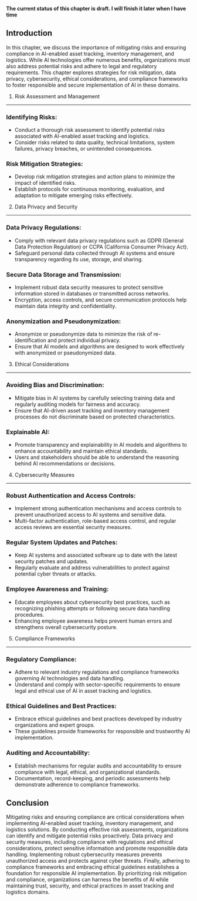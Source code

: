 **The current status of this chapter is draft. I will finish it later when I have time**

Introduction
------------

In this chapter, we discuss the importance of mitigating risks and ensuring compliance in AI-enabled asset tracking, inventory management, and logistics. While AI technologies offer numerous benefits, organizations must also address potential risks and adhere to legal and regulatory requirements. This chapter explores strategies for risk mitigation, data privacy, cybersecurity, ethical considerations, and compliance frameworks to foster responsible and secure implementation of AI in these domains.

1. Risk Assessment and Management
---------------------------------

### Identifying Risks:

* Conduct a thorough risk assessment to identify potential risks associated with AI-enabled asset tracking and logistics.
* Consider risks related to data quality, technical limitations, system failures, privacy breaches, or unintended consequences.

### Risk Mitigation Strategies:

* Develop risk mitigation strategies and action plans to minimize the impact of identified risks.
* Establish protocols for continuous monitoring, evaluation, and adaptation to mitigate emerging risks effectively.

2. Data Privacy and Security
----------------------------

### Data Privacy Regulations:

* Comply with relevant data privacy regulations such as GDPR (General Data Protection Regulation) or CCPA (California Consumer Privacy Act).
* Safeguard personal data collected through AI systems and ensure transparency regarding its use, storage, and sharing.

### Secure Data Storage and Transmission:

* Implement robust data security measures to protect sensitive information stored in databases or transmitted across networks.
* Encryption, access controls, and secure communication protocols help maintain data integrity and confidentiality.

### Anonymization and Pseudonymization:

* Anonymize or pseudonymize data to minimize the risk of re-identification and protect individual privacy.
* Ensure that AI models and algorithms are designed to work effectively with anonymized or pseudonymized data.

3. Ethical Considerations
-------------------------

### Avoiding Bias and Discrimination:

* Mitigate bias in AI systems by carefully selecting training data and regularly auditing models for fairness and accuracy.
* Ensure that AI-driven asset tracking and inventory management processes do not discriminate based on protected characteristics.

### Explainable AI:

* Promote transparency and explainability in AI models and algorithms to enhance accountability and maintain ethical standards.
* Users and stakeholders should be able to understand the reasoning behind AI recommendations or decisions.

4. Cybersecurity Measures
-------------------------

### Robust Authentication and Access Controls:

* Implement strong authentication mechanisms and access controls to prevent unauthorized access to AI systems and sensitive data.
* Multi-factor authentication, role-based access control, and regular access reviews are essential security measures.

### Regular System Updates and Patches:

* Keep AI systems and associated software up to date with the latest security patches and updates.
* Regularly evaluate and address vulnerabilities to protect against potential cyber threats or attacks.

### Employee Awareness and Training:

* Educate employees about cybersecurity best practices, such as recognizing phishing attempts or following secure data handling procedures.
* Enhancing employee awareness helps prevent human errors and strengthens overall cybersecurity posture.

5. Compliance Frameworks
------------------------

### Regulatory Compliance:

* Adhere to relevant industry regulations and compliance frameworks governing AI technologies and data handling.
* Understand and comply with sector-specific requirements to ensure legal and ethical use of AI in asset tracking and logistics.

### Ethical Guidelines and Best Practices:

* Embrace ethical guidelines and best practices developed by industry organizations and expert groups.
* These guidelines provide frameworks for responsible and trustworthy AI implementation.

### Auditing and Accountability:

* Establish mechanisms for regular audits and accountability to ensure compliance with legal, ethical, and organizational standards.
* Documentation, record-keeping, and periodic assessments help demonstrate adherence to compliance frameworks.

Conclusion
----------

Mitigating risks and ensuring compliance are critical considerations when implementing AI-enabled asset tracking, inventory management, and logistics solutions. By conducting effective risk assessments, organizations can identify and mitigate potential risks proactively. Data privacy and security measures, including compliance with regulations and ethical considerations, protect sensitive information and promote responsible data handling. Implementing robust cybersecurity measures prevents unauthorized access and protects against cyber threats. Finally, adhering to compliance frameworks and embracing ethical guidelines establishes a foundation for responsible AI implementation. By prioritizing risk mitigation and compliance, organizations can harness the benefits of AI while maintaining trust, security, and ethical practices in asset tracking and logistics domains.
